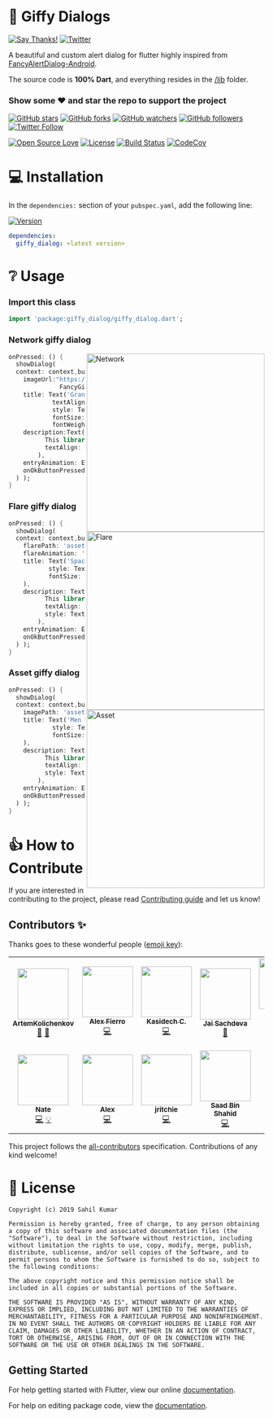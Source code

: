  # 👏 Giffy Dialogs
[![Say Thanks!](https://img.shields.io/badge/Say%20Thanks-!-1EAEDB.svg)](https://saythanks.io/to/xsahil03x) [![Twitter](https://img.shields.io/twitter/url/https/github.com/xsahil03x/giffy_dialog.svg?style=social)](https://twitter.com/intent/tweet?text=Wow:&url=https%3A%2F%2Fgithub.com%2Fxsahil03x%2Fgiffy_dialog)

<p>A beautiful and custom alert dialog for flutter highly inspired from <a href="https://github.com/Shashank02051997/FancyGifDialog-Android">FancyAlertDialog-Android</a>.</p>

The source code is **100% Dart**, and everything resides in the [/lib](https://github.com/xsahil03x/giffy_dialog/tree/master/lib) folder.


### Show some :heart: and star the repo to support the project

[![GitHub stars](https://img.shields.io/github/stars/xsahil03x/giffy_dialog.svg?style=social&label=Star)](https://github.com/xsahil03x/giffy_dialog) [![GitHub forks](https://img.shields.io/github/forks/xsahil03x/giffy_dialog.svg?style=social&label=Fork)](https://github.com/xsahil03x/giffy_dialog/fork) [![GitHub watchers](https://img.shields.io/github/watchers/xsahil03x/giffy_dialog.svg?style=social&label=Watch)](https://github.com/xsahil03x/giffy_dialog) [![GitHub followers](https://img.shields.io/github/followers/xsahil03x.svg?style=social&label=Follow)](https://github.com/xsahil03x/giffy_dialog)  
[![Twitter Follow](https://img.shields.io/twitter/follow/xsahil03x.svg?style=social)](https://twitter.com/xsahil03x)

[![Open Source Love](https://badges.frapsoft.com/os/v1/open-source.svg?v=102)](https://opensource.org/licenses/MIT)
[![License](https://img.shields.io/badge/license-MIT-blue.svg)](https://github.com/xsahil03x/giffy_dialog/blob/master/LICENSE)
[![Build Status](https://travis-ci.com/xsahil03x/giffy_dialog.svg?branch=master)](https://travis-ci.com/xsahil03x/giffy_dialog)
[![CodeCov](https://codecov.io/gh/xsahil03x/giffy_dialog/branch/master/graph/badge.svg)](https://codecov.io/gh/xsahil03x/giffy_dialog)

# 💻 Installation
In the `dependencies:` section of your `pubspec.yaml`, add the following line:

[![Version](https://img.shields.io/pub/v/giffy_dialog.svg)](https://pub.dartlang.org/packages/giffy_dialog)

```yaml
dependencies:
  giffy_dialog: <latest version>
```


# ❔ Usage

### Import this class

```dart
import 'package:giffy_dialog/giffy_dialog.dart';
```

### Network giffy dialog

<img src="https://user-images.githubusercontent.com/25670178/51350453-379afc80-1ace-11e9-91b4-3ceea44e7bad.gif" align = "right" height = "350" alt="Network">

```dart
onPressed: () {
  showDialog(
  context: context,builder: (_) => NetworkGiffyDialog(
    imageUrl:"https://raw.githubusercontent.com/Shashank02051997/
              FancyGifDialog-Android/master/GIF's/gif14.gif",
    title: Text('Granny Eating Chocolate',
            textAlign: TextAlign.center,
            style: TextStyle(
            fontSize: 22.0,
            fontWeight: FontWeight.w600)),
    description:Text('This is a granny eating chocolate dialog box.
          This library helps you easily create fancy giffy dialog',
          textAlign: TextAlign.center,
        ),
    entryAnimation: EntryAnimation.BOTTOM_TOP,
    onOkButtonPressed: () {},
  ) );
}
```

### Flare giffy dialog

<img src="https://user-images.githubusercontent.com/25670178/51350659-c576e780-1ace-11e9-94f2-ce463af2218a.gif" align = "right" height = "350" alt="Flare">

```dart
onPressed: () {
  showDialog(
  context: context,builder: (_) => FlareGiffyDialog(
    flarePath: 'assets/space_demo.flr',
    flareAnimation: 'loading',
    title: Text('Space Reloading',
           style: TextStyle(
           fontSize: 22.0, fontWeight: FontWeight.w600),
    ),
    description: Text('This is a space reloading dialog box.
          This library helps you easily create fancy flare dialog.',
          textAlign: TextAlign.center,
          style: TextStyle(),
        ),
    entryAnimation: EntryAnimation.DEFAULT,
    onOkButtonPressed: () {},
  ) );
}
```

### Asset giffy dialog

<img src="https://user-images.githubusercontent.com/25670178/51350846-4504b680-1acf-11e9-8f9d-d6704742ff21.gif" align = "right" height = "350" alt="Asset">

```dart
onPressed: () {
  showDialog(
  context: context,builder: (_) => AssetGiffyDialog(
    imagePath: 'assets/men_wearing_jacket.gif',
    title: Text('Men Wearing Jackets',
            style: TextStyle(
            fontSize: 22.0, fontWeight: FontWeight.w600),
    ),
    description: Text('This is a men wearing jackets dialog box.
          This library helps you easily create fancy giffy dialog.',
          textAlign: TextAlign.center,
          style: TextStyle(),
        ),
    entryAnimation: EntryAnimation.RIGHT_LEFT,
    onOkButtonPressed: () {},
  ) );
}
```

# 👍 How to Contribute
If you are interested in contributing to the project, please read [Contributing guide](CONTRIBUTING.md) and let us know!

## Contributors ✨

Thanks goes to these wonderful people ([emoji key](https://allcontributors.org/docs/en/emoji-key)):

<!-- ALL-CONTRIBUTORS-LIST:START - Do not remove or modify this section -->
<!-- prettier-ignore-start -->
<!-- markdownlint-disable -->
<table>
  <tr>
    <td align="center"><a href="https://github.com/ArtemKolichenkov"><img src="https://avatars3.githubusercontent.com/u/24019688?v=4" width="100px;" alt=""/><br /><sub><b>ArtemKolichenkov</b></sub></a><br /><a href="https://github.com/xsahil03x/giffy_dialog/commits?author=ArtemKolichenkov" title="Documentation">📖</a> <a href="#ideas-ArtemKolichenkov" title="Ideas, Planning, & Feedback">🤔</a></td>
    <td align="center"><a href="https://github.com/alejandrofierro"><img src="https://avatars1.githubusercontent.com/u/25576040?v=4" width="100px;" alt=""/><br /><sub><b>Alex Fierro</b></sub></a><br /><a href="https://github.com/xsahil03x/giffy_dialog/commits?author=alejandrofierro" title="Code">💻</a></td>
    <td align="center"><a href="https://github.com/Kawaeee"><img src="https://avatars2.githubusercontent.com/u/26347733?v=4" width="100px;" alt=""/><br /><sub><b>Kasidech C.</b></sub></a><br /><a href="https://github.com/xsahil03x/giffy_dialog/commits?author=Kawaeee" title="Code">💻</a></td>
    <td align="center"><a href="https://www.fieldassist.in"><img src="https://avatars2.githubusercontent.com/u/13694349?v=4" width="100px;" alt=""/><br /><sub><b>Jai Sachdeva</b></sub></a><br /><a href="#question-astralstriker" title="Answering Questions">💬</a></td>
    <td align="center"><a href="https://www.fb.com/TarekkMA1"><img src="https://avatars0.githubusercontent.com/u/6633545?v=4" width="100px;" alt=""/><br /><sub><b>Tarekk Mohamed Abdalla</b></sub></a><br /><a href="https://github.com/xsahil03x/giffy_dialog/commits?author=TarekkMA" title="Code">💻</a></td>
    <td align="center"><a href="https://github.com/madhukesh048"><img src="https://avatars0.githubusercontent.com/u/31788197?v=4" width="100px;" alt=""/><br /><sub><b>madhukesh_048</b></sub></a><br /><a href="https://github.com/xsahil03x/giffy_dialog/commits?author=madhukesh048" title="Tests">⚠️</a></td>
    <td align="center"><a href="https://github.com/dpedrinha"><img src="https://avatars2.githubusercontent.com/u/14824799?v=4" width="100px;" alt=""/><br /><sub><b>dpedrinha</b></sub></a><br /><a href="https://github.com/xsahil03x/giffy_dialog/commits?author=dpedrinha" title="Code">💻</a></td>
  </tr>
  <tr>
    <td align="center"><a href="https://github.com/natezhengbne"><img src="https://avatars1.githubusercontent.com/u/34373238?v=4" width="100px;" alt=""/><br /><sub><b>Nate</b></sub></a><br /><a href="https://github.com/xsahil03x/giffy_dialog/commits?author=natezhengbne" title="Code">💻</a> <a href="#example-natezhengbne" title="Examples">💡</a></td>
    <td align="center"><a href="https://github.com/alexlindroos"><img src="https://avatars0.githubusercontent.com/u/17140689?v=4" width="100px;" alt=""/><br /><sub><b>Alex</b></sub></a><br /><a href="https://github.com/xsahil03x/giffy_dialog/commits?author=alexlindroos" title="Code">💻</a></td>
    <td align="center"><a href="https://github.com/jritchie"><img src="https://avatars3.githubusercontent.com/u/2582314?v=4" width="100px;" alt=""/><br /><sub><b>jritchie</b></sub></a><br /><a href="https://github.com/xsahil03x/giffy_dialog/commits?author=jritchie" title="Code">💻</a></td>
    <td align="center"><a href="https://saadbinshahid.com"><img src="https://avatars1.githubusercontent.com/u/7608345?v=4" width="100px;" alt=""/><br /><sub><b>Saad Bin Shahid</b></sub></a><br /><a href="https://github.com/xsahil03x/giffy_dialog/commits?author=SaadBinShahid" title="Code">💻</a></td>
  </tr>
</table>

<!-- markdownlint-enable -->
<!-- prettier-ignore-end -->
<!-- ALL-CONTRIBUTORS-LIST:END -->

This project follows the [all-contributors](https://github.com/all-contributors/all-contributors) specification. Contributions of any kind welcome!

# 📃 License

    Copyright (c) 2019 Sahil Kumar
    
    Permission is hereby granted, free of charge, to any person obtaining a copy of this software and associated documentation files (the "Software"), to deal in the Software without restriction, including without limitation the rights to use, copy, modify, merge, publish, distribute, sublicense, and/or sell copies of the Software, and to permit persons to whom the Software is furnished to do so, subject to the following conditions:
    
    The above copyright notice and this permission notice shall be included in all copies or substantial portions of the Software.
    
    THE SOFTWARE IS PROVIDED "AS IS", WITHOUT WARRANTY OF ANY KIND, EXPRESS OR IMPLIED, INCLUDING BUT NOT LIMITED TO THE WARRANTIES OF MERCHANTABILITY, FITNESS FOR A PARTICULAR PURPOSE AND NONINFRINGEMENT. IN NO EVENT SHALL THE AUTHORS OR COPYRIGHT HOLDERS BE LIABLE FOR ANY CLAIM, DAMAGES OR OTHER LIABILITY, WHETHER IN AN ACTION OF CONTRACT, TORT OR OTHERWISE, ARISING FROM, OUT OF OR IN CONNECTION WITH THE SOFTWARE OR THE USE OR OTHER DEALINGS IN THE SOFTWARE.

## Getting Started

For help getting started with Flutter, view our online [documentation](https://flutter.io/).

For help on editing package code, view the [documentation](https://flutter.io/developing-packages/).
